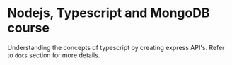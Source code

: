 # Nodejs, Typescript and MongoDB course

Understanding the concepts of typescript by creating express API's. Refer to ```docs``` section for more details.